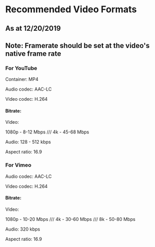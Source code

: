 # Recommended Video Formats
## As at 12/20/2019
## Note: Framerate should be set at the video's native frame rate

### For YouTube
Container: MP4

Audio codec: AAC-LC

Video codec: H.264

#### Bitrate:

Video:

1080p - 8-12 Mbps
///
4k - 45-68 Mbps

Audio:
128 - 512 kbps

Aspect ratio: 16.9

### For Vimeo
Audio codec: AAC-LC

Video codec: H.264

#### Bitrate:

Video:

1080p - 10-20 Mbps
///
4k - 30-60 Mbps
///
8k - 50-80 Mbps

Audio:
320 kbps

Aspect ratio: 16.9
